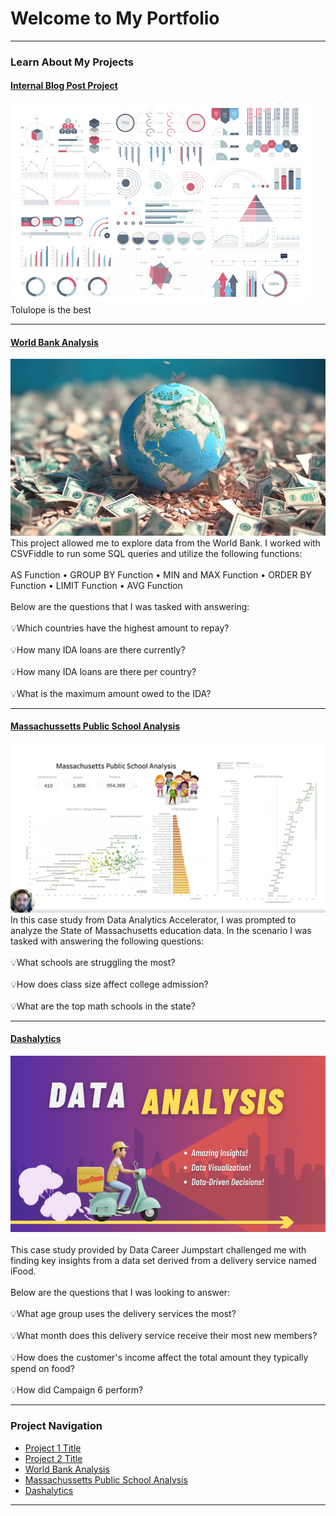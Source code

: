 # Welcome to My Portfolio

---

### Learn About My Projects

#### [Internal Blog Post Project](/bank)
<img src="images/dummy_thumbnail.jpg?raw=true"/>
Tolulope is the best

---
#### [World Bank Analysis](/files/World_Bank_Analysis.pdf)
<img src="images/World_Bank_Analysis.logo.jpg"/>
This project allowed me to explore data from the World Bank. I worked with CSVFiddle to run some SQL queries
and utilize the following functions:
<br><br>
AS Function • GROUP BY Function • MIN and MAX Function • ORDER BY Function • LIMIT Function • AVG Function
<br><br>
Below are the questions that I was tasked with answering:
<br><br>
💡Which countries have the highest amount to repay?
<br><br>
💡How many IDA loans are there currently?
<br><br>
💡How many IDA loans are there per country?
<br><br>
💡What is the maximum amount owed to the IDA? 

---
#### [Massachussetts Public School Analysis](https://www.linkedin.com/feed/update/urn:li:activity:7128767505778556928/)
[<img src="images/MPSA.Cover.png?raw=true"/>](https://www.linkedin.com/pulse/what-i-learned-21-days-data-avery-smith)
In this case study from Data Analytics Accelerator, I was prompted to analyze the State of Massachusetts education data. In the scenario I was tasked with answering the following questions:
<br><br>
💡What schools are struggling the most?
<br><br>
💡How does class size affect college admission?
<br><br>
💡What are the top math schools in the state? 

---

#### [Dashalytics](https://www.linkedin.com/pulse/dashalytics-vincen-dailey-urcjc/)
[<img src="images/Dashalytics.Cover.png?raw=true"/>](https://www.linkedin.com/pulse/what-i-learned-21-days-data-avery-smith)
<br><br>
This case study provided by Data Career Jumpstart challenged me with finding key insights from a data set derived from a delivery service named iFood.
<br><br>
Below are the questions that I was looking to answer:
<br><br>
💡What age group uses the delivery services the most?
<br><br>
💡What month does this delivery service receive their most new members?
<br><br>
💡How does the customer's income affect the total amount they typically spend on food?
<br><br>
💡How did Campaign 6 perform?

---

### Project Navigation

- [Project 1 Title](http://example.com/)
- [Project 2 Title](http://example.com/)
- [World Bank Analysis](/files/World_Bank_Analysis.pdf)
- [Massachussetts Public School Analysis](https://www.linkedin.com/feed/update/urn:li:activity:7128767505778556928/)
- [Dashalytics](https://www.linkedin.com/pulse/dashalytics-vincen-dailey-urcjc/)

---




